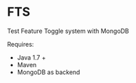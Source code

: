 # FTS
Test Feature Toggle system with MongoDB

Requires:
-   Java 1.7 +
-   Maven
-   MongoDB as backend
